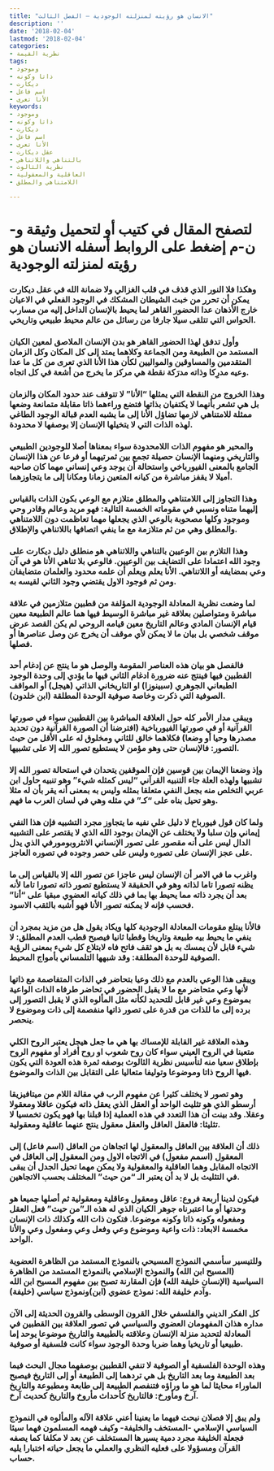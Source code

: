```yaml
---
title: "الانسان هو رؤيته لمنزلته الوجودية – الفصل الثالث"
description: ''
date: '2018-02-04'
lastmod: '2018-02-04'
categories:
- نظرية القيمة
tags:
- وموجود
- ذاتا وكونه
- ديكارت
- اسم فاعل
- الأنا تعرى
keywords:
- وموجود
- ذاتا وكونه
- ديكارت
- اسم فاعل
- الأنا تعرى
- عقل ديكارت
- بالتناهي واللاتناهي
- نظرية الثالوث
- العاقلية والمعقولية
- اللامتناهي والمطلق

---
```

# **لتصفح المقال في كتيب أو لتحميل وثيقة و-ن-م إضغط على الروابط أسفله** **الانسان هو رؤيته لمنزلته الوجودية**

### وهكذا فلا النور الذي قذف في قلب الغزالي ولا ضمانة الله في عقل ديكارت يمكن أن تحرر من خبث الشيطان المشكك في الوجود الفعلي في الاعيان خارج الأذهان عدا الحضور القاهر لما يحيط بالإنسان الداخل إليه من مسارب الحواس التي تتلقى سيلا جارفا من رسائل من عالم محيط طبيعي وتاريخي.

### وأول تدفق لهذا الحضور القاهر هو بدن الإنسان الملاصق لمعين الكيان المستمد من الطبيعة ومن الجماعة وكلاهما يمتد إلى كل المكان وكل الزمان المتقدمين والمساوقين والمواليين لكأن هذا الأنا الذي تعرى من كل ما عدا وعيه مدرِكا وذاته مدرَكة نقطة هي مركز ما يخرج من أشعة في كل اتجاه.

### وهذا الخروج من النقطة التي يمثلها “الأنا” لا تتوقف عند حدود المكان والزمان بل هي تشعر بأنهما لا يكتفيان بذاتها فتضع وراءهما ذاتا مقابلة متمانعة وضعها ممثلة للامتناهي لازمها تضاؤل الأنا إلى ما يشبه العدم قبالة الوجود الطاغي لهذه الذات التي لا يتخيلها الإنسان إلا بوصفها لا محدودة.

### والمحير هو مفهوم الذات اللامحدودة سواء بمعناها أصلا للوجودين الطبيعي والتاريخي ومنهما الإنسان حصيلة تجمع بين ثمرتيهما أو فرعا عن هذا الإنسان الجامع بالمعنى الفيورباخي واستحالة أن يوجد وعي إنساني مهما كان صاحبه أميلا لا يقفز مباشرة من كيانه المتعين زمانا ومكانا إلى ما يتجاوزهما.

### وهذا التجاوز إلى اللامتناهي والمطلق متلازم مع الوعي بكون الذات بالقياس إليهما متناه ونسبي في مقوماته الخمسة التالية: فهو مريد وعالم وقادر وحي وموجود وكلها مصحوبة بالوعي الذي يجعلها مهما تعاظمت دون اللامتناهي والمطلق وهي من ثم متلازمة مع ما ينفي اتصافها باللاتناهي والإطلاق.

### وهذا التلازم بين الوعيين بالتناهي واللاتناهي هو منطلق دليل ديكارت على وجود الله اعتمادا على التضايف بين الوعيين. فالوعي بلا تناهي الأنا هو في آن وعي بمضايفه أو اللاتناهي. الأنا يعلم ويعلم أن علمه محدود والعلمان متضايفان ومن ثم فوجود الاول يقتضي وجود الثاني لقيسه به.

### لما وضعت نظرية المعادلة الوجودية المؤلفة من قطبين متلازمين في علاقة مباشرة ومتواصلين بعلاقة غير مباشرة الوسيط فيها هما عالم الطبيعة معين قيام الإنسان المادي وعالم التاريخ معين قيامه الروحي لم يكن القصد عرض موقف شخصي بل بيان ما لا يمكن لأي موقف أن يخرج عن وصل عناصرها أو فصلها.

### فالفصل هو بيان هذه العناصر المقومة والوصل هو ما ينتج عن إدغام أحد القطبين فيها فينتج عنه ضرورة ادغام الثاني فيها ما يؤدي إلى وحدة الوجود الطبعاني الجوهري (سبينوزا) او التاريخاني الذاتي (هيجل) أو المواقف الصوفية التي ذكرت وخاصة صوفية الوحدة المطلقة (ابن خلدون).

### ويبقى مدار الأمر كله حول العلاقة المباشرة بين القطبين سواء في صورتها القرآنية أو في صورتها الفيورباخية (افترضنا أن الصورة القرآنية دون تحديد مصدرها وحيا أو وضعا) فكلاهما خالق للثاني ومخلوق له على الأقل من حيث التصور: فالإنسان حتى وهو مؤمن لا يستطيع تصور الله إلا على تشبيها.

### وإذ وضعنا الإيمان بين قوسين فإن الموقفين يتحدان في استحالة تصور الله إلا تشبيها ولهذه العلة جاء التنبيه القرآني “ليس كمثله شيء” وهو تنبيه حاول ابن عربي التخلص منه بجعل النفي متعلقا بمثله وليس به بمعنى أنه يقر بأن له مثلا وهو تحيل بناه على “كـ” في مثله وهي في لسان العرب ما فهم.

### ولما كان قول فيورباخ لا دليل علي نفيه ما يتجاوز مجرد التشبيه فإن هذا النفي إيماني وإن سلبا ولا يختلف عن الإيمان بوجود الله الذي لا يقتصر على التشبيه الدال ليس على أنه مقصور على تصور الإنساني الانثروبومورفي الذي يدل على عجز الإنسان على تصوره وليس على حصر وجوده في تصوره العاجز.

### واغرب ما في الامر أن الإنسان ليس عاجزا عن تصور الله إلا بالقياس إلى ما يظنه تصورا تاما لذاته وهو في الحقيقة لا يستطيع تصور ذاته تصورا تاما لأنه بعد أن يجرد ذاته مما يحيط بها بما في ذلك كيانه العضوي مبقيا على “أنا” فحسب فإنه لا يمكنه تصور الأنا فهو أشبه بالثقب الاسود.

### فالأنا يبتلع مقومات المعادلة الوجودية كلها ويكاد يقول هل من مزيد بمجرد أن ينفي ما يحيط بيه طبيعة وتاريخا وقطبا ثانيا فيصبح قطب العدم المطلق: لا شيء قابل لأن يمسك به بل هو ثقف فاتح فاه لابتلاع كل شيء بمعنى الرؤية الصوفية للوحدة المطلقة: وقد شبهها التلمساني بأمواج المحيط.

### ويبقى هذا الوعي بالعدم مع ذلك وعيا بتحاضر في الذات المتفاصمة مع ذاتها لأنها وعي متحاضر مع ما لا يقبل الحضور في تحاضر طرفاه الذات الواعية بموضوع وعي غير قابل للتحديد لكأنه مثل المألوه الذي لا يقبل التصور إلى برده إلى ما للذات من قدرة على تصور ذاتها منفصمة إلى ذات وموضوع لا ينحصر.

### وهذه العلاقة غير القابلة للإمساك بها هي ما جعل هيجل يعتبر الروح الكلي متعينا في الروح العيني سواء كان روح شعوب او روح أفراد أو مفهوم الروح بإطلاق سعيا منه لتأسيس نظرية الثالوث بوصفه ثمرة هذه العودة التي يكون فيها الروح ذاتا وموضوعا وتوليفا متعاليا على التقابل بين الذات والموضوع.

### وهو تصور لا يختلف كثيرا عن مفهوم الرب في مقالة اللام من ميتافيزيقا أرسطو الذي هو تثليث الواحد أو العقل الذي يعقل ذاته فيكون عاقلا ومعقولا وعقلا. وقد بينت أن هذا التعدد في هذه العملية إذا قبلنا بها فهو يكون تخمسيا لا تثليثا: فالعقل العاقل والعقل معقول ينتج عنهما عاقلية ومعقولية.

### ذلك أن العلاقة بين العاقل والمعقول لها اتجاهان من العاقل (اسم فاعل) إلى المعقول (اسمم مفعول) في الاتجاه الاول ومن المعقول إلى العاقل في الاتجاه المقابل وهما العاقلية والمعقولية ولا يمكن مهما تحيل الجدل أن يبقى في التثليث بل لا بد أن يعتبر الـ “من حيث” المختلف بحسب الاتجاهين.

### فيكون لدينا أربعة فروع: عاقل ومعقول وعاقلية ومعقولية ثم أصلها جميعا هو وحدتها أو ما اعتبرناه جوهر الكيان الذي له هذه الـ”من حيث” فعل العقل ومفعوله وكونه ذاتا وكونه موضوعا. فتكون ذات الله وكذلك ذات الإنسان مخمسة الابعاد: ذات واعية وموضوع وعي وفعل وعي ومفعول وعي والأنا الواحد.

### وللتيسير سأسمي النموذج المسيحي بالنموذج المستمد من الظاهرة العضوية (المسيح ابن الله) والنموذج الإسلامي بالنموذج المستمد من الظاهرة السياسية (الإنسان خليفة الله) فإن المقارنة تصبح بين مفهوم المسيح ابن الله وآدم خليفة الله: نموذج عضوي (ابن)ونموذج سياسي (خليفة).

### كل الفكر الديني والفلسفي خلال القرون الوسطى والقرون الحديثة إلى الآن مداره هذان المفهومان العضوي والسياسي في تصور العلاقة بين القطبين في المعادلة لتحديد منزلة الإنسان وعلاقته بالطبيعة والتاريخ موضوعا يوحد إما طبيعيا أو تاريخيا وهما ضربا وحدة الوجود سواء كانت فلسفية أو صوفية.

### وهذه الوحدة الفلسفية أو الصوفية لا تنفي القطبين بوصفهما مجال البحث فيما بعد الطبيعة وما بعد التاريخ بل هي تردهما إلى الطبيعة أو إلى التاريخ فيصبح الماوراء محايثا لما هو ما وراؤه فتنفصم الطبيعة إلى طابعة ومطبوعة والتاريخ آرخ ومأورخ: فالتاريخ كأحداث مأروخ والتاريخ كحديث آرخ.

### ولم يبق إلا فصلان نبحث فيهما ما يعنينا أعني علاقة الآله والمألوه في النموذج السياسي الإسلامي -المستخف والخليفة- وكيف فهمه المسلمون فهما سيئا فجعلة الخليفة مجرد دمية يسيرها المستخلف عن بعد لا مكلفا كما يصفه القرآن ومسؤولا على فعليه النظري والعملي ما يجعل حياته اختبارا يليه حساب.

###